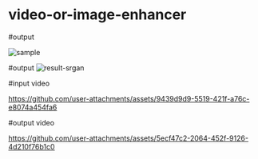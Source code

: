 # video-or-image-enhancer



#output


![sample](https://github.com/user-attachments/assets/797fff5b-2576-4536-b714-328ef3799650)



#output
![result-srgan](https://github.com/user-attachments/assets/e8eeeb05-c8f1-487a-9c11-e4fe457b1c1f)

#input video 

https://github.com/user-attachments/assets/9439d9d9-5519-421f-a76c-e8074a454fa6

#output video

https://github.com/user-attachments/assets/5ecf47c2-2064-452f-9126-4d210f76b1c0







